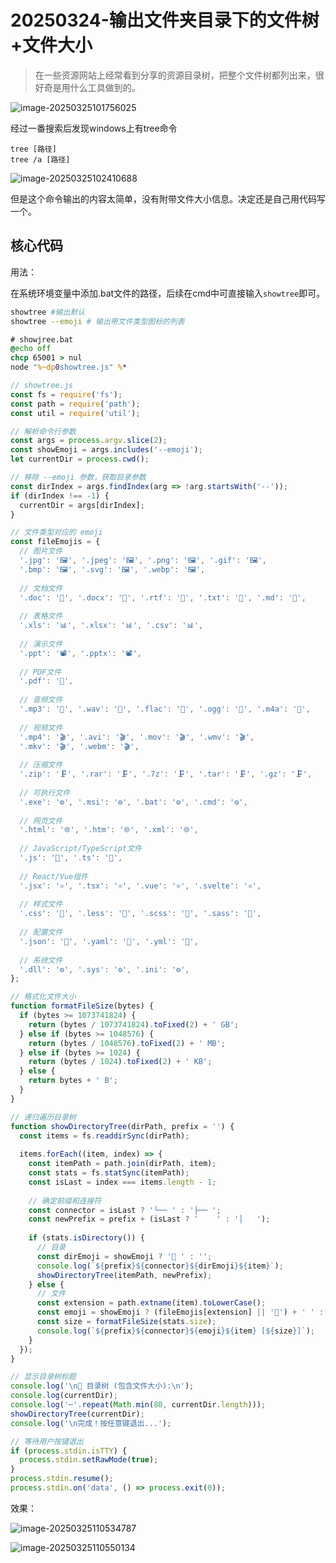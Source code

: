 # 20250324-输出文件夹目录下的文件树+文件大小

> 在一些资源网站上经常看到分享的资源目录树，把整个文件树都列出来，很好奇是用什么工具做到的。

![image-20250325101756025](https://s2.loli.net/2025/03/25/6mKjhFNCQDoLT5I.png)

经过一番搜索后发现windows上有tree命令

```
tree [路径]
tree /a [路径]
```

![image-20250325102410688](https://s2.loli.net/2025/03/25/SsvtIXFzcGoJlLq.png)

但是这个命令输出的内容太简单，没有附带文件大小信息。决定还是自己用代码写一个。

## 核心代码

用法：

在系统环境变量中添加.bat文件的路径，后续在cmd中可直接输入`showtree`即可。

```bash
showtree #输出默认
showtree --emoji # 输出带文件类型图标的列表
```

```bat
# showjree.bat
@echo off
chcp 65001 > nul
node "%~dp0showtree.js" %*
```

```js
// showtree.js
const fs = require('fs');
const path = require('path');
const util = require('util');

// 解析命令行参数
const args = process.argv.slice(2);
const showEmoji = args.includes('--emoji');
let currentDir = process.cwd();

// 移除 --emoji 参数，获取目录参数
const dirIndex = args.findIndex(arg => !arg.startsWith('--'));
if (dirIndex !== -1) {
  currentDir = args[dirIndex];
}

// 文件类型对应的 emoji
const fileEmojis = {
  // 图片文件
  '.jpg': '🖼️', '.jpeg': '🖼️', '.png': '🖼️', '.gif': '🖼️', 
  '.bmp': '🖼️', '.svg': '🖼️', '.webp': '🖼️',
  
  // 文档文件
  '.doc': '📝', '.docx': '📝', '.rtf': '📝', '.txt': '📝', '.md': '📝',
  
  // 表格文件
  '.xls': '📊', '.xlsx': '📊', '.csv': '📊',
  
  // 演示文件
  '.ppt': '📽️', '.pptx': '📽️',
  
  // PDF文件
  '.pdf': '📑',
  
  // 音频文件
  '.mp3': '🎵', '.wav': '🎵', '.flac': '🎵', '.ogg': '🎵', '.m4a': '🎵',
  
  // 视频文件
  '.mp4': '🎬', '.avi': '🎬', '.mov': '🎬', '.wmv': '🎬', 
  '.mkv': '🎬', '.webm': '🎬',
  
  // 压缩文件
  '.zip': '🗜️', '.rar': '🗜️', '.7z': '🗜️', '.tar': '🗜️', '.gz': '🗜️',
  
  // 可执行文件
  '.exe': '⚙️', '.msi': '⚙️', '.bat': '⚙️', '.cmd': '⚙️',
  
  // 网页文件
  '.html': '🌐', '.htm': '🌐', '.xml': '🌐',
  
  // JavaScript/TypeScript文件
  '.js': '📜', '.ts': '📜',
  
  // React/Vue组件
  '.jsx': '⚛️', '.tsx': '⚛️', '.vue': '⚛️', '.svelte': '⚛️',
  
  // 样式文件
  '.css': '🎨', '.less': '🎨', '.scss': '🎨', '.sass': '🎨',
  
  // 配置文件
  '.json': '🔧', '.yaml': '🔧', '.yml': '🔧',
  
  // 系统文件
  '.dll': '⚙️', '.sys': '⚙️', '.ini': '⚙️',
};

// 格式化文件大小
function formatFileSize(bytes) {
  if (bytes >= 1073741824) {
    return (bytes / 1073741824).toFixed(2) + ' GB';
  } else if (bytes >= 1048576) {
    return (bytes / 1048576).toFixed(2) + ' MB';
  } else if (bytes >= 1024) {
    return (bytes / 1024).toFixed(2) + ' KB';
  } else {
    return bytes + ' B';
  }
}

// 递归遍历目录树
function showDirectoryTree(dirPath, prefix = '') {
  const items = fs.readdirSync(dirPath);
  
  items.forEach((item, index) => {
    const itemPath = path.join(dirPath, item);
    const stats = fs.statSync(itemPath);
    const isLast = index === items.length - 1;
    
    // 确定前缀和连接符
    const connector = isLast ? '└── ' : '├── ';
    const newPrefix = prefix + (isLast ? '    ' : '│   ');
    
    if (stats.isDirectory()) {
      // 目录
      const dirEmoji = showEmoji ? '📁 ' : '';
      console.log(`${prefix}${connector}${dirEmoji}${item}`);
      showDirectoryTree(itemPath, newPrefix);
    } else {
      // 文件
      const extension = path.extname(item).toLowerCase();
      const emoji = showEmoji ? (fileEmojis[extension] || '📄') + ' ' : '';
      const size = formatFileSize(stats.size);
      console.log(`${prefix}${connector}${emoji}${item} [${size}]`);
    }
  });
}

// 显示目录树标题
console.log('\n📂 目录树 (包含文件大小):\n');
console.log(currentDir);
console.log('─'.repeat(Math.min(80, currentDir.length)));
showDirectoryTree(currentDir);
console.log('\n完成！按任意键退出...');

// 等待用户按键退出
if (process.stdin.isTTY) {
  process.stdin.setRawMode(true);
}
process.stdin.resume();
process.stdin.on('data', () => process.exit(0));
```

效果：

![image-20250325110534787](https://s2.loli.net/2025/03/25/wG6tNASFnQxy4Eb.png)

![image-20250325110550134](https://s2.loli.net/2025/03/25/tSTmcJ26udZjolv.png)
